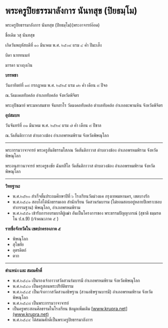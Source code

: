 # พระครูปิยธรรมาลังการ นันทสุข (ปิยธมฺโม)

พระครูปิยธรรมาลังการ นันทสุข (ปิยธมฺโม)(พระอาจารย์อ๊อด)

ชื่อเดิม วสุ นันทสุข

เกิดวันพฤหัสบดีที่ ๑๐ มีนาคม พ.ศ. ๒๕๐๙ แรม ๔ ค่ำ ปีมะเส็ง

บิดา นายทนนท์

มารดา นางถุงเงิน

**บรรพชา**

วันอาทิตย์ที่ ๑๘ กรกฎาคม พ.ศ. ๒๕๒๕ แรม ๑๒ ค่ำ เดือน ๘ ปีจอ

ณ.วัดมงคลทับคล้อ อำเภอทับคล้อ จังหวัดพิจิตร

พระอุปัชฌาย์   พระมหาสมชาย จันทสาโร วัดมงคลทับคล้อ ตำบลทับคล้อ  อำเภอตะพานหิน จังหวัดพิจิตร

**อุปสมบท**

วันจันทร์ที่ ๓๑ มีนาคม พ.ศ. ๒๕๒๙ แรม ๗ ค่ำ เดือน ๘ ปีขาล

ณ.วัดสันติกาวาส ตำบลวงฆ้อง  อำเภอพรหมพิราม จังหวัดพิษณุโลก

---

พระกรรมวาจาจารย์ พระครูสันติธรรมโสภณ วัดสันติกาวาส ตำบลวงฆ้อง  อำเภอพรหมพิราม จังหวัดพิษณุโลก

พระอนุสาวนาจารย์ พระครูธงชัย ฉันทสีโล วัดสันติกาวาส ตำบลวงฆ้อง  อำเภอพรหมพิราม จังหวัดพิษณุโลก

---

**วิทยฐานะ**

- พ.ศ.๒๕๒๐ สำเร็จชั้นประถมศึกษาปีที่ ๖ โรงเรียนวัดม่วงแค กรุงเทพมหานคร, เขตบางรัก
- พ.ศ.๒๕๔๑ สอบไล่ได้นักธรรมเอก สำนักเรียน วัดสวนร่มบารม (ไม่ยอมสอบอยู่หลายปีเพราะชอบทำกรรมฐาน) พิษณุโลก, อำเภอพรหมพิราม
- พ.ศ.๒๕๕๑ เข้ารับการอบรมบาลีผู้เฒ่า อันเป็นโครงการของ พระธรรมปัญญาภรณ์ (สุชาติ ธมฺมรตโน ป.ธ.9) (เจ้าคณะภาค ๕ )

**รายชื่อจังหวัดใน เขตปกครองภาค ๕**

- พิษณุโลก
- สุโขทัย
- อุตรดิตถ์
- ตาก

---

**ตำแหน่ง และ สมณศักดิ์**

- พ.ศ.๒๕๔๑ เป็นรองเจ้าอาวาสวัดสวนร่มบารมี อำเภอพรหมพิราม จังหวัดพิษณุโลก
- พ.ศ.๒๕๔๓ เป็นครูสอนพระปริยัติธรรม
- พ.ศ.๒๕๔๕ เป็นเจ้าอาวาสวัดสวนอธิษฐาน (สวนอธิษฐานบารมี) อำเภอพรหมพิราม จังหวัดพิษณุโลก
- พ.ศ.๒๕๔๘ เป็นพระกรรมวาจาจารย์  
- เป็นครูพระสอนศีลธรรมในโรงเรียน ข้อมูลเพิ่มเติม [www.krupra.net](www.krupra.net)
- พ.ศ.๒๕๔๙ ได้สมณศักดิ์เป็นพระครูปิยธรรมาลังการ
